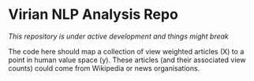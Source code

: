 # Virian NLP Analysis Repo

*This repository is under active development and things might break*

The code here should map a collection of view weighted articles (X) to a point in human value space (y).
These articles (and their associated view counts) could come from Wikipedia or news organisations.

